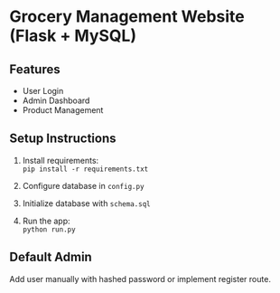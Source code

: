 # Grocery Management Website (Flask + MySQL)

## Features
- User Login
- Admin Dashboard
- Product Management

## Setup Instructions

1. Install requirements:  
   `pip install -r requirements.txt`

2. Configure database in `config.py`

3. Initialize database with `schema.sql`

4. Run the app:  
   `python run.py`

## Default Admin
Add user manually with hashed password or implement register route.
